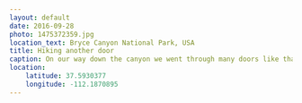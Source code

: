 ```yaml
---
layout: default
date: 2016-09-28
photo: 1475372359.jpg
location_text: Bryce Canyon National Park, USA
title: Hiking another door
caption: On our way down the canyon we went through many doors like that one. We also encountered many animals such as chipmunks, noisy crickets and various birds.
location:
    latitude: 37.5930377
    longitude: -112.1870895
---
```


